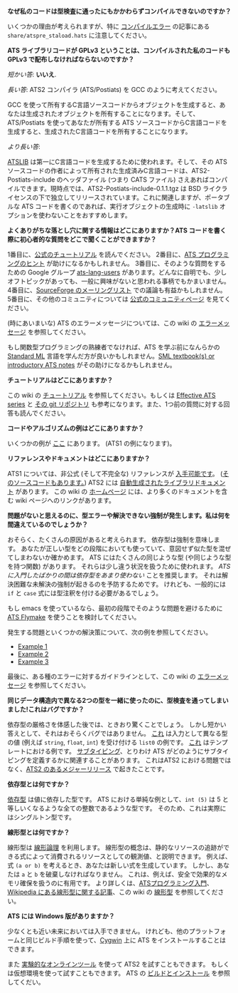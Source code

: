 **なぜ私のコードは型検査に通ったにもかかわらずコンパイルできないのですか？**

いくつかの理由が考えられますが、特に [コンパイルエラー](compiler-errors.md) の記事にある
`share/atspre_staload.hats` に注意してください。

**ATS ライブラリコードが GPLv3 ということは、コンパイルされた私のコードも GPLv3 で配布しなければならないのですか？**

*短かい答*: **いいえ**.

*長い答*: ATS2 コンパイラ (ATS/Postiats) を GCC のように考えてください。

GCC
を使って所有するC言語ソースコードからオブジェクトを生成すると、あなたは生成されたオブジェクトを所有することになります。そして、ATS/Postiats
を使ってあなたが所有する ATS ソースコードからC言語コードを生成すると、生成されたC言語コードを所有することになります。

*より長い答*: 

[ATSLIB](atslib.md) は第一にC言語コードを生成するために使われます。そして、その ATS
ソースコードの作者によって所有された生成済みC言語コードは、ATS2-Postiats-include のヘッダファイル (つまり CATS ファイル)
さえあればコンパイルできます。現時点では、ATS2-Postiats-include-0.1.1.tgz は BSD
ライクライセンスの下で独立してリリースされています。これに関連しますが、ポータブルな ATS コードを書くのであれば、実行オブジェクトの生成時に
`-latslib` オプションを使わないことをおすすめします。

**よくありがちな落とし穴に関する情報はどこにありますか？ATS コードを書く際に初心者的な質問をどこで聞くことができますか？**

1番目に、[公式のチュートリアル][1] を読んでください。
2番目に、[ATS プログラミングのヒント][2] が助けになるかもしれません。
3番目に、そのような質問をするための Google グループ [ats-lang-users][3]
があります。どんなに自明でも、少しオフトピックがあっても、一般に興味がないと思われる事柄でもかまいません。
4番目に、[SourceForge のメーリングリスト][4] での議論も有益かもしれません。
5番目に、その他のコミュニティについては [公式のコミュニティページ][5] を見てください。

(時にあいまいな) ATS のエラーメッセージについては、この wiki の [エラーメッセージ](Error-messages.md)
を参照してください。

もし関数型プログラミングの熟練者でなければ、ATS を学ぶ前になんらかの [Standard ML][6] 言語を学んだ方が良いかもしれません。[SML
textbook(s) or introductory ATS notes][7] がその助けになるかもしれません。

[1]: http://www.ats-lang.org/DOCUMENT/#ATSINTRObook
[2]: http://scg.ece.ucsb.edu/software/notes.pdf
[3]: https://groups.google.com/forum/?fromgroups#!forum/ats-lang-users
[4]: https://sourceforge.net/mailarchive/forum.php?forum_name=ats-lang-users
[5]: http://www.ats-lang.org/COMMUNITY/#
[6]: http://en.wikipedia.org/wiki/Standard_ML
[7]: http://www.cs.bu.edu/~hwxi/academic/courses/Spring13/CS320.html

**チュートリアルはどこにありますか？**

この wiki の [チュートリアル](tutorials.md) を参照してください。もしくは [Effective ATS series][26]
と [その git リポジトリ][27] も参考になります。また、1つ前の質問に対する回答も読んでください。


**コードやアルゴリズムの例はどこにありますか？**

いくつかの例が [ここ][8] にあります。 (ATS1 の例になります)。

[8]: http://www.ats-lang.org/htdocs-old/EXAMPLE/example.html

**リファレンスやドキュメントはどこにありますか？**

ATS1 については、非公式 (そして不完全な) リファレンスが [入手可能です][9]。
([そのソースコードもあります。][10])
ATS2 には [自動生成されたライブラリドキュメント][11] があります。
この wiki の [ホームページ](Home.md) には、より多くのドキュメントを含む wiki ページへのリンクがあります。

[9]: http://www.bluishcoder.co.nz/ats/ats-reference.pdf
[10]: https://github.com/doublec/ats-reference
[11]: http://www.ats-lang.org/LIBRARY/

**問題がないと思えるのに、型エラーや解決できない強制が発生します。私は何を間違えているのでしょうか？**

おそらく、たくさんの原因があると考えられます。
依存型は強制を意味します。
あなたが正しい型をどの段階においても使っていて、意図せず似た型を混ぜてしまわないか確かめます。
ATS にはたくさんの同じような型 (や同じような型を持つ関数) があります。
それらは少し違う状況を扱うために使われます。
*ATS に入門したばかりの間は依存型をあまり使わない* ことを推奨します。
それは解決困難な未解決の強制が起きるのを予防するためです。
けれども、一般的には `if` と `case` 式には型注釈を付ける必要があるでしょう。

もし emacs を使っているなら、最初の段階でそのような問題を避けるために [ATS Flymake][12] を使うことを検討してください。

発生する問題といくつかの解決策について、次の例を参照してください。

  - [Example 1][13]
  - [Example 2][14]
  - [Example 3][15]

最後に、ある種のエラーに対するガイドラインとして、この wiki の [エラーメッセージ](Error-messages.md) を参照してください。

[12]: http://www.reddit.com/r/ATS/comments/vx4lq/ats_flymake/
[13]:
https://sourceforge.net/mailarchive/forum.php?thread_name=Pine.LNX.4.64.1207201538580.21676%40csa2.bu.edu&forum_name=ats-lang-users
[14]:
https://groups.google.com/forum/?fromgroups=#!topic/ats-lang-users/bnROVnWcFMU
[15]:
https://groups.google.com/forum/?fromgroups=#!topic/ats-lang-users/oFuXRr4K8ts

**同じデータ構造内で異なる2つの型を一緒に使ったのに、型検査を通ってしまいました!これはバグですか？**

依存型の厳格さを体感した後では、ときおり驚くことでしょう。
しかし短かい答えとして、それはおそらくバグではありません。
[これ][16] は入力として異なる型の値 (例えば `string`, `float`, `int`) を受け付ける `list0` の例です。
[これ][17] はテンプレートにおける例です。
[サブタイピング][18]、とりわけ ATS がどのようにサブタイピングを定義するかに関連することがあります。
これはATS2 における問題ではなく、[ATS2 のあるメジャーリリース][19] で起きたことです。

[16]: http://www.ats-lang.org/DOCUMENT/INTPROGINATS/HTML/x1099.html
[17]:
https://sourceforge.net/mailarchive/forum.php?thread_name=Pine.LNX.4.64.1204041554160.22282%40csa2.bu.edu&forum_name=ats-lang-users
[18]:
http://en.wikipedia.org/wiki/Covariance_and_contravariance_(computer_science)
[19]:
https://sourceforge.net/mailarchive/forum.php?thread_name=727FCEF6-16CE-4249-97B6-750CBB2B2371%40users.sourceforge.net&forum_name=ats-lang-users

**依存型とは何ですか？**

[依存型][20] は値に依存した型です。
ATS における単純な例として、`int (5)` は 5 と等しいくなるような全ての整数であるような型です。
そのため、これは実際にはシングルトン型です。

[20]: http://en.wikipedia.org/wiki/Dependent_type

**線形型とは何ですか？**

線形型は [線形論理][21] を利用します。
線形型の概念は、静的なリソースの追跡ができる式によって消費されるリソースとしての観測値、と説明できます。
例えば、式 `(a or b)` を考えるとき、あなたは新しい式を生成しています。
しかし、あなたは `a` と `b` を破棄しなければなりません。
これは、例えば、安全で効果的なメモリ確保を扱うのに有用です。
より詳しくは、[ATSプログラミング入門][22]、[Wikipedia にある線形型に関する記事][23]、この wiki の
[線形型](Linear-types.md) を参照してください。

[21]: http://en.wikipedia.org/wiki/Linear_logic
[22]: http://www.ats-lang.org/DOCUMENT/INTPROGINATS/HTML/c3217.html
[23]:
http://en.wikipedia.org/wiki/Substructural_type_system#Linear_type_systems

**ATS には Windows 版がありますか？**

少なくとも近い未来においては入手できません。
けれども、他のプラットフォームと同じビルド手順を使って、[Cygwin][24] 上に ATS をインストールすることはできます。

また [実験的なオンラインツール][25] を使って ATS2 を試すこともできます。
もしくは仮想環境を使って試すこともできます。
ATS の [ビルドとインストール](Building-and-installing.md) を参照してくだい。

[24]: http://www.cygwin.com/
[25]: http://xrats.illtyped.com/code/patsopt



[26]: http://www.ats-lang.org/EXAMPLE/EFFECTIVATS/
[27]:
https://github.com/githwxi/ATS-Postiats/tree/master/doc/EXAMPLE/EFFECTIVATS
